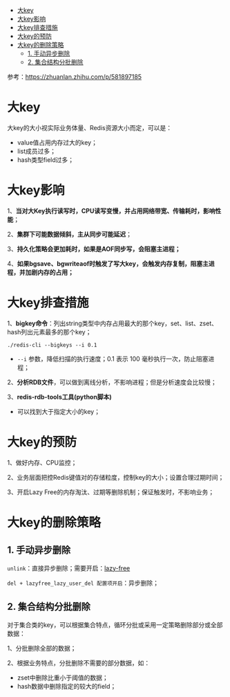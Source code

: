 
- [大key](#大key)
- [大key影响](#大key影响)
- [大key排查措施](#大key排查措施)
- [大key的预防](#大key的预防)
- [大key的删除策略](#大key的删除策略)
  - [1. 手动异步删除](#1-手动异步删除)
  - [2. 集合结构分批删除](#2-集合结构分批删除)

参考：https://zhuanlan.zhihu.com/p/581897185

# 大key
大key的大小视实际业务体量、Redis资源大小而定，可以是：
- value值占用内存过大的key；
- list成员过多；
- hash类型field过多；

# 大key影响
1、**当对大Key执行读写时，CPU读写变慢，并占用网络带宽、传输耗时，影响性能**；

2、**集群下可能数据倾斜，主从同步可能延迟**；

3、**持久化策略会更加耗时，如果是AOF同步写，会阻塞主进程；**

4、**如果bgsave、bgwriteaof时触发了写大key，会触发内存复制，阻塞主进程，并加剧内存的占用；**

# 大key排查措施

1、**bigkey命令**：列出string类型中内存占用最大的那个key，set、list、zset、hash列出元素最多的那个key；
```shell
./redis-cli --bigkeys --i 0.1
```
- `--i` 参数，降低扫描的执行速度；0.1 表示 100 毫秒执行一次，防止阻塞进程；

2、**分析RDB文件**，可以做到离线分析，不影响进程；但是分析速度会比较慢；

3、**redis-rdb-tools工具(python脚本)**
- 可以找到大于指定大小的key；

# 大key的预防

1、做好内存、CPU监控；

2、业务层面把控Redis键值对的存储粒度，控制key的大小；设置合理过期时间；

3、开启Lazy Free的内存淘汰、过期等删除机制；保证触发时，不影响业务；

# 大key的删除策略

## 1. 手动异步删除

`unlink`：直接异步删除；需要开启：[lazy-free](./02_Redis-内存管理.md#lazy-free)

`del + lazyfree_lazy_user_del 配置项开启`：异步删除；

## 2. 集合结构分批删除

对于集合类的key，可以根据集合特点，循环分批或采用一定策略删除部分或全部数据：

1、分批删除全部的数据；

2、根据业务特点，分批删除不需要的部分数据，如：
- zset中删除比重小于阈值的数据；
- hash数据中删除指定的较大的field；




